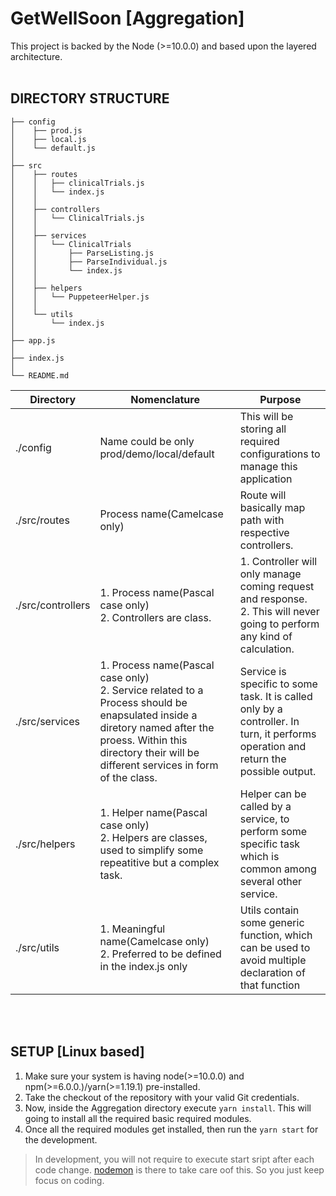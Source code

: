 # GetWellSoon [Aggregation]

This project is backed by the Node (>=10.0.0) and based upon the layered architecture.
<br/><br/>
## DIRECTORY STRUCTURE
```
├── config
│    ├── prod.js
│    ├── local.js
│    └── default.js
│   
├── src
│    ├── routes
│    │   ├── clinicalTrials.js
│    │   └── index.js
│    │ 
│    ├── controllers
│    │   └── ClinicalTrials.js
│    │ 
│    ├── services
│    │   └── ClinicalTrials
│    │       ├── ParseListing.js
│    │       ├── ParseIndividual.js
│    │       └── index.js
│    │ 
│    ├── helpers
│    │   └── PuppeteerHelper.js
│    │ 
│    └── utils
│        └── index.js
│
├── app.js
│
├── index.js
│
└── README.md
```

|Directory|Nomenclature|Purpose|
|----|-----|-------| 
|./config|Name could be only prod/demo/local/default|This will be storing all required configurations to manage this application|
|./src/routes|Process name(Camelcase only)|Route will basically map path with respective controllers.|
|./src/controllers|1. Process name(Pascal case only)<br/>2. Controllers are class.|1. Controller will only manage coming request and response.<br/>2. This will never going to perform any kind of calculation.|
|./src/services|1. Process name(Pascal case only)<br/>2. Service related to a Process should be enapsulated inside a diretory named after the proess. Within this directory their will be different services in form of the class.|Service is specific to some task. It is called only by a controller. In turn, it performs operation and return the possible output.
|./src/helpers|1. Helper name(Pascal case only)<br/>2. Helpers are classes, used to simplify some repeatitive but a complex task.|Helper can be called by a service, to perform some specific task which is common among several other service.|
|./src/utils|1. Meaningful name(Camelcase only)<br/>2. Preferred to be defined in the index.js only|Utils contain some generic function, which can be used to avoid multiple declaration of that function|
<br/><br/>
## SETUP [Linux based]

1. Make sure your system is having node(>=10.0.0) and npm(>=6.0.0.)/yarn(>=1.19.1) pre-installed.
2. Take the checkout of the repository with your valid Git credentials.
3. Now, inside the Aggregation directory execute `yarn install`. This will going to install all the required basic required modules.
4. Once all the required modules get installed, then run the `yarn start` for the development.
> In development, you will not require to execute start sript after each code change. [nodemon](https://www.npmjs.com/package/nodemon) is there to take care oof this. So you just keep focus on coding.